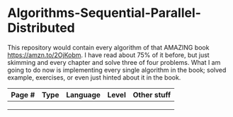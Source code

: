 # Algorithms-Sequential-Parallel-Distributed

This repository would contain every algorithm of that AMAZING book https://amzn.to/2OjKobm. I have read about 75% of it before, but just skimming and every chapter and solve three of four problems. What I am going to do now is implementing every single algorithm in the book; solved example, exercises, or even just hinted about it in the book.



|Page #|Type|Language|Level|Other stuff|
|---|---|---|---|---|
|  |   |   |   |   |
|  |   |   |   |   |
|  |   |   |   |   |
